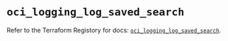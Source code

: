 # `oci_logging_log_saved_search`

Refer to the Terraform Registory for docs: [`oci_logging_log_saved_search`](https://registry.terraform.io/providers/oracle/oci/6.18.0/docs/resources/logging_log_saved_search).
